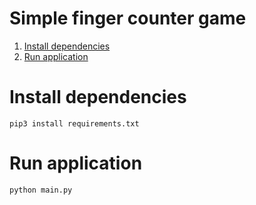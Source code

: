 # Simple finger counter game

1. [Install dependencies](#installation)
2. [Run application](#run)

# <a name="installation">Install dependencies</a>
```
pip3 install requirements.txt
```
# <a name="run">Run application</a>

```
python main.py
```
